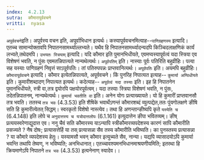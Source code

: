 ```yaml
---
index:  4.2.13
sutra:  कौमारापूर्ववचने
vritti:  nyasa
---
```


`अपूर्ववचने`इति। अपूर्वस्य वचन इति, अपूर्वाभिधान इत्यर्थः। कस्यापूर्ववचनमित्याह--`पाणिग्रहणस्य` इत्यादि। एतच्च सामान्योक्तावपि निपातनसामर्थ्याल्लभ्यते। यथैव हि निपातनसामर्थ्यादन्यदपि किञ्चिदलाक्षणिकं कार्यं लभ्यते,तथेदमपि। `उभयतः स्त्रियाम्` इत्यादि। यदि कौमार इति पुमानभिधीयते, एवमप्यस्यापूर्वत्वं यदा स्त्रिया एव विशेषणं भवति, न पुंसः एवमतन्निपात्यते नान्यथेत्यर्थः। `अपूर्वपतिम्` इति। नास्याः पूर्वः पतिरिति बहुव्रीहिः। पत्या सह यस्याः पाणिग्रहणं निवृत्तं साऽपूर्वपतिः। तां पतिरुपपन्नः प्राप्तवानित्यर्थः। `अपूर्वपतिः` इति। अयमपि बहुव्रीहिः।
`कौमारापूर्ववचने` इत्यादि। कौमार इत्येतन्निपात्यते, अपूर्ववचने। किं पुनरिह निपात्यत इत्याह-- `कुमार्या अण्विधीयते` इति। कुमारीशब्दादण् निपात्यत इत्यर्थः। कदेत्याह-- `अपूर्वत्वं यदा तस्याः` इति। इह हि निपातनेन पुमानभिधीयते, स्त्री वा,तत्र द्वयोरपि पक्षयोरपूर्वत्वम्। यदा तस्याः स्त्रिया विशेषणं भवति, न पुंसः, तदेतन्निपातनम्, नान्यथेत्यर्थः। `कुमार्या भवतीति वा` इति। अनेन योगः प्रत्याख्यायते। यो हि कुमारीं प्राप्तवानसौ तत्र भवति। ततस्च `तत्र भवः` (4.3.53) इति शैषिके भवार्थेऽणन्तं कौमारशब्दं व्युत्पद्येत,ततः पुंयगोलक्षणे ङीषि सति हि कुमारीत्येतत् सिद्धम्। स्वरकृतो विशेषो नास्त्येव। तथा हि अणन्तान्ङीष्यपि कृते `यस्येति च` (6.4.148) इति लोपे च `अनुदात्तस्य च यत्रोदात्तलोपः` (6.1.161) इत्युदात्तेन ङीपा भवितव्यम्। ङीष् प्रत्ययस्वरेणाद्युदात्त एव। ननु चैवं सति कौमारस्य याऽन्यापि स्त्रीकौमारव्यपदेशस्य कारणं सापि कौमारीति प्रसज्यते ? नैष दोषः; प्रत्यासत्तेर्हि या तस् प्रत्यासन्ना सैव तस्य कौमारीति भविष्यति। का पुनस्तस्य प्रत्यासन्ना ? या कौमारे व्यपदेशस्य हेतुः। यस्यामसौ भवन् कौमार इत्युच्यते सैव, नान्या। यद्यपि व्यासादयोऽपि कुमार्या भवन्ति तथापि तेष्वण्, न भविष्यति; अनभिधानात्। एतच्चावश्यमनभिधानमाश्रयणीयमिति; इतरथा हि क्रियमाणेऽपि निपातने `तत्र भवः` (4.3.53) इत्यनेनाण् स्यादेव।।

